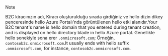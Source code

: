 > [!NOTE]
> <span data-ttu-id="af4fa-101">B2C kiracınızın adı, Kiracı oluşturulduğu sırada girdiğiniz ve hello dizin dikey penceresinde hello Azure Portalı'nda görüntülenen hello etki alanıdır.</span><span class="sxs-lookup"><span data-stu-id="af4fa-101">Your B2C tenant's name is hello domain that you entered during tenant creation, and is displayed on hello directory blade in hello Azure portal.</span></span>  <span data-ttu-id="af4fa-102">Genellikle hello sonekiyle sona erer `.onmicrosoft.com`; Örneğin, `contosob2c.onmicrosoft.com`.</span><span class="sxs-lookup"><span data-stu-id="af4fa-102">It usually ends with hello suffix `.onmicrosoft.com`, for instance, `contosob2c.onmicrosoft.com`.</span></span>
> 
> 

